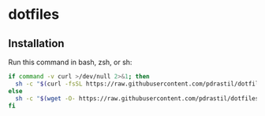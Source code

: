 # dotfiles

## Installation

Run this command in bash, zsh, or sh:

```sh
if command -v curl >/dev/null 2>&1; then
  sh -c "$(curl -fsSL https://raw.githubusercontent.com/pdrastil/dotfiles/master/install.sh)"
else
  sh -c "$(wget -O- https://raw.githubusercontent.com/pdrastil/dotfiles/master/install.sh)"
fi
```
